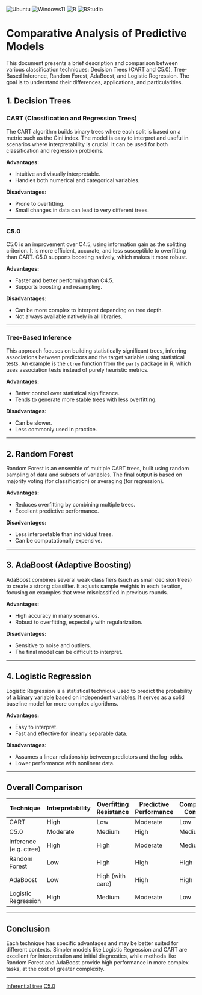 ![Ubuntu](https://img.shields.io/badge/Ubuntu-Linux-orange)
![Windows11](https://img.shields.io/badge/Windows-11-blue)
![R](https://img.shields.io/badge/R-276DC3?logo=r&logoColor=white&style=flat)
![RStudio](https://img.shields.io/badge/RStudio-75AADB?logo=rstudio&logoColor=white&style=flat)

# Comparative Analysis of Predictive Models

This document presents a brief description and comparison between various classification techniques: Decision Trees (CART and C5.0), Tree-Based Inference, Random Forest, AdaBoost, and Logistic Regression. The goal is to understand their differences, applications, and particularities.

## 1. Decision Trees

### CART (Classification and Regression Trees)

The CART algorithm builds binary trees where each split is based on a metric such as the Gini index. The model is easy to interpret and useful in scenarios where interpretability is crucial. It can be used for both classification and regression problems.

**Advantages:**
- Intuitive and visually interpretable.
- Handles both numerical and categorical variables.

**Disadvantages:**
- Prone to overfitting.
- Small changes in data can lead to very different trees.

---

### C5.0

C5.0 is an improvement over C4.5, using information gain as the splitting criterion. It is more efficient, accurate, and less susceptible to overfitting than CART. C5.0 supports boosting natively, which makes it more robust.

**Advantages:**
- Faster and better performing than C4.5.
- Supports boosting and resampling.

**Disadvantages:**
- Can be more complex to interpret depending on tree depth.
- Not always available natively in all libraries.

---

### Tree-Based Inference

This approach focuses on building statistically significant trees, inferring associations between predictors and the target variable using statistical tests. An example is the `ctree` function from the `party` package in R, which uses association tests instead of purely heuristic metrics.

**Advantages:**
- Better control over statistical significance.
- Tends to generate more stable trees with less overfitting.

**Disadvantages:**
- Can be slower.
- Less commonly used in practice.

---

## 2. Random Forest

Random Forest is an ensemble of multiple CART trees, built using random sampling of data and subsets of variables. The final output is based on majority voting (for classification) or averaging (for regression).

**Advantages:**
- Reduces overfitting by combining multiple trees.
- Excellent predictive performance.

**Disadvantages:**
- Less interpretable than individual trees.
- Can be computationally expensive.

---

## 3. AdaBoost (Adaptive Boosting)

AdaBoost combines several weak classifiers (such as small decision trees) to create a strong classifier. It adjusts sample weights in each iteration, focusing on examples that were misclassified in previous rounds.

**Advantages:**
- High accuracy in many scenarios.
- Robust to overfitting, especially with regularization.

**Disadvantages:**
- Sensitive to noise and outliers.
- The final model can be difficult to interpret.

---

## 4. Logistic Regression

Logistic Regression is a statistical technique used to predict the probability of a binary variable based on independent variables. It serves as a solid baseline model for more complex algorithms.

**Advantages:**
- Easy to interpret.
- Fast and effective for linearly separable data.

**Disadvantages:**
- Assumes a linear relationship between predictors and the log-odds.
- Lower performance with nonlinear data.

---

## Overall Comparison

| Technique              | Interpretability | Overfitting Resistance | Predictive Performance | Computational Complexity |
|------------------------|------------------|-------------------------|-------------------------|---------------------------|
| CART                   | High             | Low                     | Moderate                | Low                       |
| C5.0                   | Moderate         | Medium                  | High                    | Medium                    |
| Inference (e.g. ctree) | High             | High                    | Moderate                | Medium                    |
| Random Forest          | Low              | High                    | High                    | High                      |
| AdaBoost               | Low              | High (with care)        | High                    | High                      |
| Logistic Regression    | High             | Medium                  | Moderate                | Low                       |

---

## Conclusion

Each technique has specific advantages and may be better suited for different contexts. Simpler models like Logistic Regression and CART are excellent for interpretation and initial diagnostics, while methods like Random Forest and AdaBoost provide high performance in more complex tasks, at the cost of greater complexity.

---

[Inferential tree](./inferential_tree.md)
[C5.0](./C50_tree.md)
